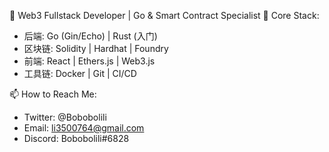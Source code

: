 🚀 Web3 Fullstack Developer | Go & Smart Contract Specialist
🔧 Core Stack:
- 后端: Go (Gin/Echo) | Rust (入门)
- 区块链: Solidity | Hardhat | Foundry
- 前端: React | Ethers.js | Web3.js
- 工具链: Docker | Git | CI/CD

📫 How to Reach Me:
- Twitter: @Bobobolili
- Email: li3500764@gmail.com
- Discord: Bobobolili#6828
